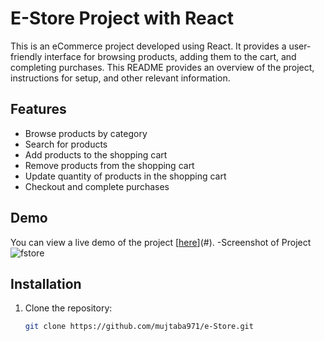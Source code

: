 # E-Store Project with React

This is an eCommerce project developed using React. It provides a user-friendly interface for browsing products, adding them to the cart, and completing purchases. This README provides an overview of the project, instructions for setup, and other relevant information.
## Features
- Browse products by category
- Search for products
- Add products to the shopping cart
- Remove products from the shopping cart
- Update quantity of products in the shopping cart
- Checkout and complete purchases
## Demo
You can view a live demo of the project [[here](https://helpful-bunny-3f37a5.netlify.app)](#).
-Screenshot of Project
![fstore](https://github.com/mujtaba971/e-Store/assets/110151396/8e53a516-737e-483a-bb27-7f3e04306475)


## Installation

1. Clone the repository:

   ```bash
   git clone https://github.com/mujtaba971/e-Store.git
